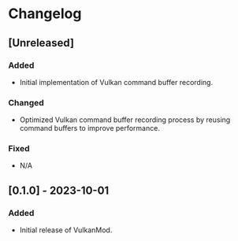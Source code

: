 # Changelog

## [Unreleased]
### Added
- Initial implementation of Vulkan command buffer recording.

### Changed
- Optimized Vulkan command buffer recording process by reusing command buffers to improve performance.

### Fixed
- N/A

## [0.1.0] - 2023-10-01
### Added
- Initial release of VulkanMod.
